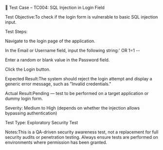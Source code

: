 🐞 Test Case – TC004: SQL Injection in Login Field

Test Objective:To check if the login form is vulnerable to basic SQL injection input.

Test Steps:

Navigate to the login page of the application.

In the Email or Username field, input the following string:' OR 1=1 --

Enter a random or blank value in the Password field.

Click the Login button.

Expected Result:The system should reject the login attempt and display a generic error message, such as "Invalid credentials."

Actual Result:Pending — test to be performed on a target application or dummy login form.

Severity: Medium to High (depends on whether the injection allows bypassing authentication)

Test Type: Exploratory Security Test

Notes:This is a QA-driven security awareness test, not a replacement for full security audits or penetration testing. Always ensure tests are performed on environments where permission has been granted.
